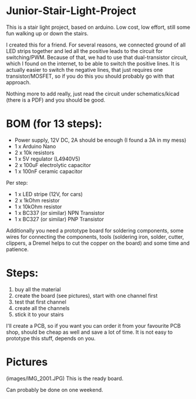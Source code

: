 # Junior-Stair-Light-Project

This is a stair light project, based on arduino. Low cost, low effort, still some fun walking up or down the stairs.

I created this for a friend. For several reasons, we connected ground of all LED strips together and led all the positive leads to the circuit for switching/PWM. Because of that, we had to use that dual-transistor circuit, which I found on the internet, to be able to switch the positive lines.
It is actually easier to switch the negative lines, that just requires one transistor/MOSFET, so if you do this you should probably go with that approach.

Nothing more to add really, just read the circuit under schematics/kicad (there is a PDF) and you should be good.

# BOM (for 13 steps):

- Power supply, 12V DC, 2A should be enough (I found a 3A in my mess)
- 1 x Arduino Nano
- 2 x 10k resistors
- 1 x 5V regulator (L4940V5)
- 2 x 100uF electrolytic capacitor
- 1 x 100nF ceramic capacitor

Per step:
- 1 x LED stripe (12V, for cars)
- 2 x 1kOhm resistor
- 1 x 10kOhm resistor
- 1 x BC337 (or similar) NPN Transistor
- 1 x BC327 (or similar) PNP Transistor

Additionally you need a prototype board for soldering components, some wires for connecting the components, tools (soldering iron, solder, cutter, clippers, a Dremel helps to cut the copper on the board) and some time and patience.

# Steps:
1. buy all the material
2. create the board (see pictures), start with one channel first
3. test that first channel
4. create all the channels
5. stick it to your stairs

I'll create a PCB, so if you want you can order it from your favourite PCB shop, should be cheap as well and save a lot of time. It is not easy to prototype this stuff, depends on you.

# Pictures

(images/IMG_2001.JPG)
This is the ready board.







Can probably be done on one weekend.
